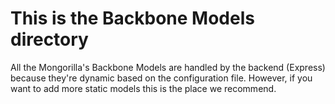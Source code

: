 # This is the Backbone Models directory
All the Mongorilla's Backbone Models are handled by the backend (Express) because they're dynamic based on the configuration file.
However, if you want to add more static models this is the place we recommend.
